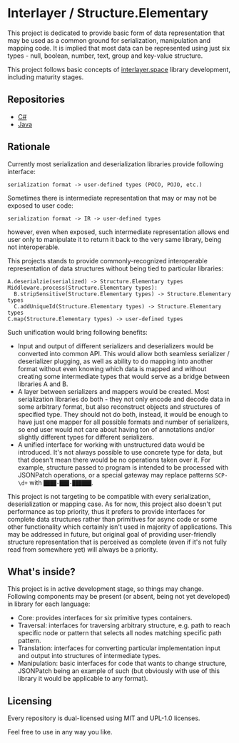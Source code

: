 # Interlayer / Structure.Elementary

This project is dedicated to provide basic form of data representation
that may be used as a common ground for serialization, manipulation and 
mapping code. It is implied that most data can be represented using just
six types - null, boolean, number, text, group and key-value structure.

This project follows basic concepts of
[interlayer.space](https://interlayer-space.github.io) library 
development, including maturity stages.

## Repositories

- [C#](https://github.com/interlayer-space/structure.elementary-cs)
- [Java](https://github.com/interlayer-space/structure.elementary-java)

## Rationale

Currently most serialization and deserialization libraries provide 
following interface:

```
serialization format -> user-defined types (POCO, POJO, etc.) 
```

Sometimes there is intermediate representation that may or may not be 
exposed to user code:

```
serialization format -> IR -> user-defined types
```

however, even when exposed, such intermediate representation allows end
user only to manipulate it to return it back to the very same library,
being not interoperable.

This projects stands to provide commonly-recognized interoperable 
representation of data structures without being tied to particular 
libraries:

```
A.deserialzie(serialized) -> Structure.Elementary types
Middleware.process(Structure.Elementary types):
  B.stripSensitive(Structure.Elementary types) -> Structure.Elementary types
  C.addUniqueId(Structure.Elementary types) -> Structure.Elementary types
C.map(Structure.Elementary types) -> user-defined types
```

Such unification would bring following benefits: 

- Input and output of different serializers and deserializers would be 
  converted into common API. This would allow both seamless 
  serializer / deserializer plugging, as well as ability to do mapping
  into another format without even knowing which data is mapped and 
  without creating some intermediate types that would serve as a bridge
  between libraries A and B.
- A layer between serializers and mappers would be created. Most 
  serialization libraries do both - they not only encode and decode data 
  in some arbitrary format, but also reconstruct objects and structures 
  of specified type. They should not do both, instead, it would be 
  enough to have just one mapper for all possible formats and number of 
  serializers, so end user would not care about having ton of 
  annotations and/or slightly different types for different serializers.
- A unified interface for working with unstructured data would be 
  introduced. It's not always possible to use concrete type for data, 
  but that doesn't mean there would be no operations taken over it. For 
  example, structure passed to program is intended to be processed with 
  JSONPatch operations, or a special gateway may replace patterns 
  `SCP-\d+` with `████-███-██████`.
  
This project is not targeting to be compatible with every serialization, 
deserialization or mapping case. As for now, this project also doesn't 
put performance as top priority, thus it prefers to provide interfaces 
for complete data structures rather than primitives for async code or 
some other functionality which certainly isn't used in majority of 
applications. This may be addressed in future, but original goal of 
providing user-friendly structure representation that is perceived as 
complete (even if it's not fully read from somewhere yet) will always be
a priority.

## What's inside?

This project is in active development stage, so things may change.
Following components may be present (or absent, being not yet developed)
in library for each language:

- Core: provides interfaces for six primitive types containers.
- Traversal: interfaces for traversing arbitrary structure, e.g. path
  to reach specific node or pattern that selects all nodes matching 
  specific path pattern.
- Translation: interfaces for converting particular implementation input
  and output into structures of intermediate types.
- Manipulation: basic interfaces for code that wants to change 
  structure, JSONPatch being an example of such (but obviously with use
  of this library it would be applicable to any format). 

## Licensing

Every repository is dual-licensed using MIT and UPL-1.0 licenses.

Feel free to use in any way you like.
